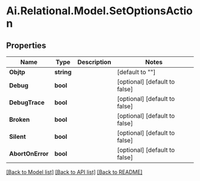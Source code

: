 
# Ai.Relational.Model.SetOptionsAction

## Properties

Name | Type | Description | Notes
------------ | ------------- | ------------- | -------------
**Objtp** | **string** |  | [default to ""]
**Debug** | **bool** |  | [optional] [default to false]
**DebugTrace** | **bool** |  | [optional] [default to false]
**Broken** | **bool** |  | [optional] [default to false]
**Silent** | **bool** |  | [optional] [default to false]
**AbortOnError** | **bool** |  | [optional] [default to false]

[[Back to Model list]](../README.md#documentation-for-models)
[[Back to API list]](../README.md#documentation-for-api-endpoints)
[[Back to README]](../README.md)

